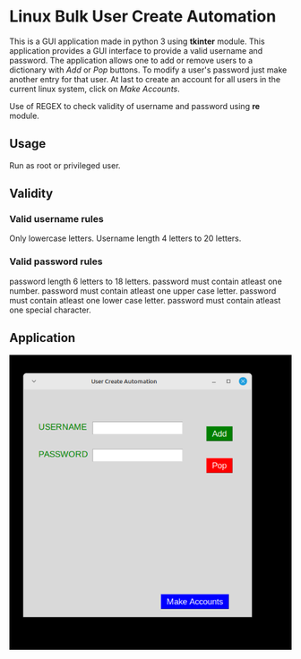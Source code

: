 # Linux Bulk User Create Automation 
This is a GUI application made in python 3 using **tkinter** module. This application provides a GUI interface to provide a valid username and password. The application allows one to add or remove users to a dictionary with *Add* or *Pop* buttons. To modify a user's password just make another entry for that user. At last to create an account for all users in the current linux system, click on *Make Accounts*. 

Use of REGEX to check validity of username and password using **re** module.

## Usage
Run as root or privileged user.

## Validity
### Valid username rules
Only lowercase letters.
Username length 4 letters to 20 letters.

### Valid password rules
password length 6 letters to 18 letters.
password must contain atleast one number.
password must contain atleast one upper case letter.
password must contain atleast one lower case letter.
password must contain atleast one special character.

## Application

![Application](https://github.com/mohammedfarhannp/AutoUser/blob/master/imgs/ScreenShot.png)

